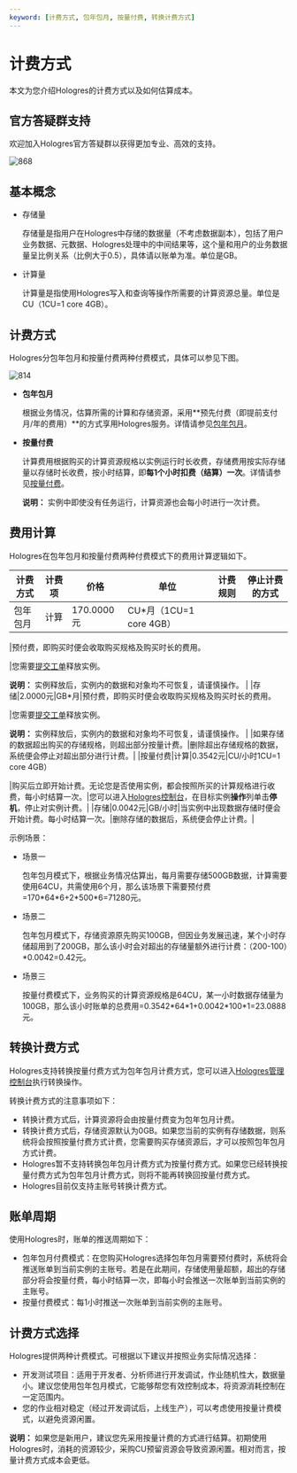 ```yaml
---
keyword: [计费方式, 包年包月, 按量付费, 转换计费方式]
---
```


# 计费方式

本文为您介绍Hologres的计费方式以及如何估算成本。

## 官方答疑群支持

欢迎加入Hologres官方答疑群以获得更加专业、高效的支持。

![868](https://static-aliyun-doc.oss-accelerate.aliyuncs.com/assets/img/zh-CN/1501824061/p101953.png)

## 基本概念

-   存储量

    存储量是指用户在Hologres中存储的数据量（不考虑数据副本），包括了用户业务数据、元数据、Hologres处理中的中间结果等，这个量和用户的业务数据量呈比例关系（比例大于0.5），具体请以账单为准。单位是GB。

-   计算量

    计算量是指使用Hologres写入和查询等操作所需要的计算资源总量。单位是CU（1CU=1 core 4GB）。


## 计费方式

Hologres分包年包月和按量付费两种付费模式，具体可以参见下图。

![814](https://static-aliyun-doc.oss-accelerate.aliyuncs.com/assets/img/zh-CN/6447050161/p99341.png)

-   **包年包月**

    根据业务情况，估算所需的计算和存储资源，采用**预先付费（即提前支付月/年的费用）**的方式享用Hologres服务。详情请参见[包年包月](/cn.zh-CN/产品定价/包年包月.md)。

-   **按量付费**

    计算费用根据购买的计算资源规格以实例运行时长收费，存储费用按实际存储量以存储时长收费，按小时结算，即**每1个小时扣费（结算）一次**。详情请参见[按量付费](/cn.zh-CN/产品定价/按量付费.md)。

    **说明：** 实例中即使没有任务运行，计算资源也会每小时进行一次计费。


## 费用计算

Hologres在包年包月和按量付费两种付费模式下的费用计算逻辑如下。

|计费方式|计费项|价格|单位|计费规则|停止计费的方式|
|----|---|--|--|----|-------|
|包年包月|计算|170.0000元|CU\*月（1CU=1 core 4GB）

|预付费，即购买时便会收取购买规格及购买时长的费用。

|您需要[提交工单](https://selfservice.console.aliyun.com/ticket/createIndex?spm=5176.2020520129.console-base-top.dwork-order-1.29d546aee0gsiH)释放实例。

**说明：** 实例释放后，实例内的数据和对象均不可恢复，请谨慎操作。 |
|存储|2.0000元|GB\*月|预付费，即购买时便会收取购买规格及购买时长的费用。

|您需要[提交工单](https://selfservice.console.aliyun.com/ticket/createIndex?spm=5176.2020520129.console-base-top.dwork-order-1.29d546aee0gsiH)释放实例。

**说明：** 实例释放后，实例内的数据和对象均不可恢复，请谨慎操作。 |
|如果存储的数据超出购买的存储规格，则超出部分按量计费。|删除超出存储规格的数据，系统便会停止对超出部分进行计费。|
|按量付费|计算|0.3542元|CU/小时1CU=1 core 4GB）

|购买后立即开始计费。无论您是否使用实例，都会按照所买的计算规格进行收费，每小时结算一次。|您可以进入[Hologres控制台](https://hologram.console.aliyun.com/#/instance)，在目标实例**操作**列单击**停机**，停止对实例计费。|
|存储|0.0042元|GB/小时|当实例中出现数据存储时便会开始计费。每小时结算一次。|删除存储的数据后，系统便会停止计费。|

示例场景：

-   场景一

    包年包月模式下，根据业务情况估算出，每月需要存储500GB数据，计算需要使用64CU，共需使用6个月，那么该场景下需要预付费=170\*64\*6+2\*500\*6=71280元。

-   场景二

    包年包月模式下，存储资源原先购买100GB，但因业务发展迅速，某个小时存储超用到了200GB，那么该小时会对超出的存储量额外进行计费：（200-100）\*0.0042=0.42元。

-   场景三

    按量付费模式下，业务购买的计算资源规格是64CU，某一小时数据存储量为100GB，那么该小时账单的总费用=0.3542\*64\*1+0.0042\*100\*1=23.0888元。


## 转换计费方式

Hologres支持转换按量付费方式为包年包月计费方式，您可以进入[Hologres管理控制台](https://hologram.console.aliyun.com/#/instance)执行转换操作。

转换计费方式的注意事项如下：

-   转换计费方式后，计算资源将会由按量付费变为包年包月计费。
-   转换计费方式后，存储资源默认为0GB。如果您当前的实例有存储数据，则系统将会按照按量付费方式计费，您需要购买存储资源后，才可以按照包年包月方式计费。
-   Hologres暂不支持转换包年包月计费方式为按量付费方式。如果您已经转换按量付费方式为包年包月计费方式，则将不能再转换回按量付费方式。
-   Hologres目前仅支持主账号转换计费方式。

## 账单周期

使用Hologres时，账单的推送周期如下：

-   包年包月付费模式：在您购买Hologres选择包年包月需要预付费时，系统将会推送账单到当前实例的主账号。若是在此期间，存储使用量超额，超出的存储部分将会按量付费，每小时结算一次，即每小时会推送一次账单到当前实例的主账号。
-   按量付费模式：每1小时推送一次账单到当前实例的主账号。

## 计费方式选择

Hologres提供两种计费模式。可根据以下建议并按照业务实际情况选择：

-   开发测试项目：适用于开发者、分析师进行开发调试，作业随机性大，数据量小。建议您使用包年包月模式，它能够帮您有效控制成本，将资源消耗控制在一定范围内。
-   您的作业相对稳定（经过开发调试后，上线生产），可以考虑使用按量计费模式，以避免资源闲置。

**说明：** 如果您是新用户，建议您先采用按量计费的方式进行结算。初期使用Hologres时，消耗的资源较少，采购CU预留资源会导致资源闲置。相对而言，按量计费方式成本会更低。

